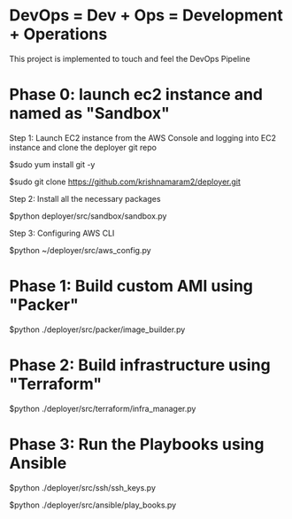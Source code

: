 # DevOps    =  Dev  +  Ops   =   Development + Operations
 
This project is implemented to touch and feel the DevOps Pipeline


# Phase 0: launch ec2 instance and named as "Sandbox"

Step 1: Launch EC2 instance from the AWS Console and logging into EC2 instance and clone the deployer git repo

$sudo yum install git -y

$sudo git clone https://github.com/krishnamaram2/deployer.git

Step 2: Install all the necessary packages  

$python deployer/src/sandbox/sandbox.py

Step 3: Configuring AWS CLI

$python ~/deployer/src/aws_config.py


# Phase 1: Build custom AMI using "Packer"

$python ./deployer/src/packer/image_builder.py


# Phase 2: Build infrastructure using "Terraform"

$python ./deployer/src/terraform/infra_manager.py


# Phase 3: Run the Playbooks using Ansible 


$python ./deployer/src/ssh/ssh_keys.py

$python ./deployer/src/ansible/play_books.py
